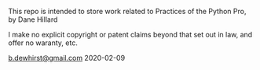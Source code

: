 This repo is intended to store work related to Practices of the Python Pro, by Dane Hillard

I make no explicit copyright or patent claims beyond that set out in law, and offer no
waranty, etc.

b.dewhirst@gmail.com 2020-02-09